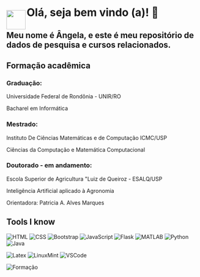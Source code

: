 <img style = "margin-top: 50px" align="left" width="50px" src="https://imagens.usp.br/wp-content/uploads/ESALQ.jpg">

# Olá, seja bem vindo (a)! 👋
## Meu nome é Ângela, e este é meu repositório de dados de pesquisa e cursos relacionados.

## Formação acadêmica
### Graduação:
<p> Universidade Federal de Rondônia - UNIR/RO </p>
<p> Bacharel em Informática </p>

### Mestrado:
<p> Instituto De Ciências Matemáticas e de Computação ICMC/USP </p>
<p> Ciências da Computação e Matemática Computacional </p>

### Doutorado - em andamento:
<p> Escola Superior de Agricultura "Luiz de Queiroz - ESALQ/USP </p>
<p> Inteligência Artificial aplicado à Agronomia </p>
<p> Orientadora: Patricia A. Alves Marques </p>

## Tools I know 
![HTML](https://skillicons.dev/icons?i=html)
![CSS](https://skillicons.dev/icons?i=css)
![Bootstrap](https://skillicons.dev/icons?i=bootstrap)
![JavaScript](https://skillicons.dev/icons?i=js)
![Flask](https://skillicons.dev/icons?i=flask)
![MATLAB](https://skillicons.dev/icons?i=matlab)
![Python](https://skillicons.dev/icons?i=py)
![Java](https://skillicons.dev/icons?i=java)

![Latex](https://skillicons.dev/icons?i=latex)
![LinuxMint](https://skillicons.dev/icons?i=mint)
![VSCode](https://skillicons.dev/icons?i=visualstudio)

![Formação]([https://icons8.com/icon/XVdLRePLrKeo/graduation-cap](https://raw.githubusercontent.com/marwin1991/profile-technology-icons/refs/heads/main/icons/github.png))








